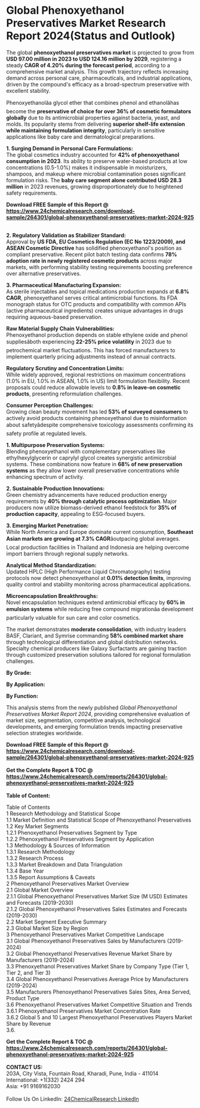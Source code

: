 <h1>Global Phenoxyethanol Preservatives Market Research Report 2024(Status and Outlook)</h1><p>The global <strong>phenoxyethanol preservatives market</strong> is projected to grow from <strong>USD 97.00 million in 2023 to USD 124.16 million by 2029</strong>, registering a steady <strong>CAGR of 4.20% during the forecast period</strong>, according to a comprehensive market analysis. This growth trajectory reflects increasing demand across personal care, pharmaceuticals, and industrial applications, driven by the compound's efficacy as a broad-spectrum preservative with excellent stability.</p><p>Phenoxyethanolâa glycol ether that combines phenol and ethanolâhas become the <strong>preservative of choice for over 36% of cosmetic formulators globally</strong> due to its antimicrobial properties against bacteria, yeast, and molds. Its popularity stems from delivering <strong>superior shelf-life extension while maintaining formulation integrity</strong>, particularly in sensitive applications like baby care and dermatological preparations.</p><p><strong>1. Surging Demand in Personal Care Formulations:</strong><br>
The global cosmetics industry accounted for <strong>42% of phenoxyethanol consumption in 2023</strong>. Its ability to preserve water-based products at low concentrations (0.5-1.0%) makes it indispensable in moisturizers, shampoos, and makeup where microbial contamination poses significant formulation risks. The <strong>baby care segment alone contributed USD 28.3 million</strong> in 2023 revenues, growing disproportionately due to heightened safety requirements.</p><div><b>Download FREE Sample of this Report @ 
            <a href="https://www.24chemicalresearch.com/download-sample/264301/global-phenoxyethanol-preservatives-market-2024-925">
            https://www.24chemicalresearch.com/download-sample/264301/global-phenoxyethanol-preservatives-market-2024-925</a></b></div><br><p><strong>2. Regulatory Validation as Stabilizer Standard:</strong><br>
Approval by <strong>US FDA, EU Cosmetics Regulation (EC No 1223/2009), and ASEAN Cosmetic Directive</strong> has solidified phenoxyethanol's position as compliant preservative. Recent pilot batch testing data confirms <strong>78% adoption rate in newly registered cosmetic products</strong> across major markets, with performing stability testing requirements boosting preference over alternative preservatives.</p><p><strong>3. Pharmaceutical Manufacturing Expansion:</strong><br>
As sterile injectables and topical medications production expands at <strong>6.8% CAGR</strong>, phenoxyethanol serves critical antimicrobial functions. Its FDA monograph status for OTC products and compatibility with common APIs (active pharmaceutical ingredients) creates unique advantages in drugs requiring aqueous-based preservation.</p><p><strong>Raw Material Supply Chain Vulnerabilities:</strong><br>
    Phenoxyethanol production depends on stable ethylene oxide and phenol suppliesâboth experiencing <strong>22-25% price volatility</strong> in 2023 due to petrochemical market fluctuations. This has forced manufacturers to implement quarterly pricing adjustments instead of annual contracts.</p><p><strong>Regulatory Scrutiny and Concentration Limits:</strong><br>
    While widely approved, regional restrictions on maximum concentrations (1.0% in EU, 1.0% in ASEAN, 1.0% in US) limit formulation flexibility. Recent proposals could reduce allowable levels to <strong>0.8% in leave-on cosmetic products</strong>, presenting reformulation challenges.</p><p><strong>Consumer Perception Challenges:</strong><br>
    Growing clean beauty movement has led <strong>53% of surveyed consumers</strong> to actively avoid products containing phenoxyethanol due to misinformation about safetyâdespite comprehensive toxicology assessments confirming its safety profile at regulated levels.</p><p><strong>1. Multipurpose Preservation Systems:</strong><br>
Blending phenoxyethanol with complementary preservatives like ethylhexylglycerin or caprylyl glycol creates synergistic antimicrobial systems. These combinations now feature in <strong>68% of new preservation systems</strong> as they allow lower overall preservative concentrations while enhancing spectrum of activity.</p><p><strong>2. Sustainable Production Innovations:</strong><br>
Green chemistry advancements have reduced production energy requirements by <strong>40% through catalytic process optimization</strong>. Major producers now utilize biomass-derived ethanol feedstock for <strong>35% of production capacity</strong>, appealing to ESG-focused buyers.</p><p><strong>3. Emerging Market Penetration:</strong><br>
While North America and Europe dominate current consumption, <strong>Southeast Asian markets are growing at 7.3% CAGR</strong>âoutpacing global averages. Local production facilities in Thailand and Indonesia are helping overcome import barriers through regional supply networks.</p><p><strong>Analytical Method Standardization:</strong><br>
    Updated HPLC (High Performance Liquid Chromatography) testing protocols now detect phenoxyethanol at <strong>0.01% detection limits</strong>, improving quality control and stability monitoring across pharmaceutical applications.</p><p><strong>Microencapsulation Breakthroughs:</strong><br>
    Novel encapsulation techniques extend antimicrobial efficacy by <strong>60% in emulsion systems</strong> while reducing free compound migrationâa development particularly valuable for sun care and color cosmetics.</p><p>The market demonstrates <strong>moderate consolidation</strong>, with industry leaders BASF, Clariant, and Symrise commanding <strong>58% combined market share</strong> through technological differentiation and global distribution networks. Specialty chemical producers like Galaxy Surfactants are gaining traction through customized preservation solutions tailored for regional formulation challenges.</p><p><strong>By Grade:</strong></p><p><strong>By Application:</strong></p><p><strong>By Function:</strong></p><p>This analysis stems from the newly published <em>Global Phenoxyethanol Preservatives Market Report 2024</em>, providing comprehensive evaluation of market size, segmentation, competitive analysis, technological developments, and emerging formulation trends impacting preservative selection strategies worldwide.</p><div><b>Download FREE Sample of this Report @ 
            <a href="https://www.24chemicalresearch.com/download-sample/264301/global-phenoxyethanol-preservatives-market-2024-925">
            https://www.24chemicalresearch.com/download-sample/264301/global-phenoxyethanol-preservatives-market-2024-925</a></b></div><br><div><b>Get the Complete Report & TOC @ 
            <a href="https://www.24chemicalresearch.com/reports/264301/global-phenoxyethanol-preservatives-market-2024-925">
            https://www.24chemicalresearch.com/reports/264301/global-phenoxyethanol-preservatives-market-2024-925</a></b></div><br>
            <b>Table of Content:</b><p>Table of Contents<br />
1 Research Methodology and Statistical Scope<br />
1.1 Market Definition and Statistical Scope of Phenoxyethanol Preservatives<br />
1.2 Key Market Segments<br />
1.2.1 Phenoxyethanol Preservatives Segment by Type<br />
1.2.2 Phenoxyethanol Preservatives Segment by Application<br />
1.3 Methodology & Sources of Information<br />
1.3.1 Research Methodology<br />
1.3.2 Research Process<br />
1.3.3 Market Breakdown and Data Triangulation<br />
1.3.4 Base Year<br />
1.3.5 Report Assumptions & Caveats<br />
2 Phenoxyethanol Preservatives Market Overview<br />
2.1 Global Market Overview<br />
2.1.1 Global Phenoxyethanol Preservatives Market Size (M USD) Estimates and Forecasts (2019-2030)<br />
2.1.2 Global Phenoxyethanol Preservatives Sales Estimates and Forecasts (2019-2030)<br />
2.2 Market Segment Executive Summary<br />
2.3 Global Market Size by Region<br />
3 Phenoxyethanol Preservatives Market Competitive Landscape<br />
3.1 Global Phenoxyethanol Preservatives Sales by Manufacturers (2019-2024)<br />
3.2 Global Phenoxyethanol Preservatives Revenue Market Share by Manufacturers (2019-2024)<br />
3.3 Phenoxyethanol Preservatives Market Share by Company Type (Tier 1, Tier 2, and Tier 3)<br />
3.4 Global Phenoxyethanol Preservatives Average Price by Manufacturers (2019-2024)<br />
3.5 Manufacturers Phenoxyethanol Preservatives Sales Sites, Area Served, Product Type<br />
3.6 Phenoxyethanol Preservatives Market Competitive Situation and Trends<br />
3.6.1 Phenoxyethanol Preservatives Market Concentration Rate<br />
3.6.2 Global 5 and 10 Largest Phenoxyethanol Preservatives Players Market Share by Revenue<br />
3.6.</p><div><b>Get the Complete Report & TOC @ 
            <a href="https://www.24chemicalresearch.com/reports/264301/global-phenoxyethanol-preservatives-market-2024-925">
            https://www.24chemicalresearch.com/reports/264301/global-phenoxyethanol-preservatives-market-2024-925</a></b></div><br><b>CONTACT US:</b><br>
            203A, City Vista, Fountain Road, Kharadi, Pune, India - 411014<br>
            International: +1(332) 2424 294<br>
            Asia: +91 9169162030 <br><br>
            Follow Us On LinkedIn: <a href="https://www.linkedin.com/company/24chemicalresearch/">24ChemicalResearch LinkedIn</a>